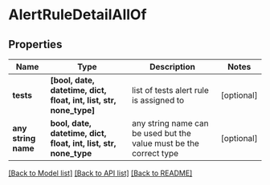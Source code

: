 # AlertRuleDetailAllOf


## Properties
Name | Type | Description | Notes
------------ | ------------- | ------------- | -------------
**tests** | **[bool, date, datetime, dict, float, int, list, str, none_type]** | list of tests alert rule is assigned to | [optional] 
**any string name** | **bool, date, datetime, dict, float, int, list, str, none_type** | any string name can be used but the value must be the correct type | [optional]

[[Back to Model list]](../README.md#documentation-for-models) [[Back to API list]](../README.md#documentation-for-api-endpoints) [[Back to README]](../README.md)


